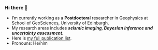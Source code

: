 ### Hi there 👋

<!--
**XuebinZhaoZXB/XuebinZhaoZXB** is a ✨ _special_ ✨ repository because its `README.md` (this file) appears on your GitHub profile.

Here are some ideas to get you started:
-->
- I’m currently working as a __Postdoctoral__ researcher in Geophysics at School of GeoSciences, University of Edinburgh.
- My research areas includes __*seismic imaging, Bayesian inference and uncertainty assessment*__.
- Here is [my full publication list](https://scholar.google.com/citations?user=hxBrA9YAAAAJ&hl=en>).
- Pronouns: He/him

